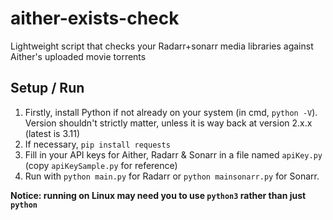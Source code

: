 # aither-exists-check
Lightweight script that checks your Radarr+sonarr media libraries against Aither's uploaded movie torrents

## Setup / Run
1. Firstly, install Python if not already on your system (in cmd, `python -V`). Version shouldn't strictly matter, unless it is way back at version 2.x.x (latest is 3.11)
2. If necessary, `pip install requests`
3. Fill in your API keys for Aither, Radarr & Sonarr in a file named `apiKey.py` (copy `apiKeySample.py` for reference)
4. Run with `python main.py` for Radarr or `python mainsonarr.py` for Sonarr.

**Notice: running on Linux may need you to use `python3` rather than just `python`**
